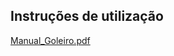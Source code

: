 
## Instruções de utilização

[Manual_Goleiro.pdf](https://github.com/user-attachments/files/20869822/Manual_Goleiro.pdf)
